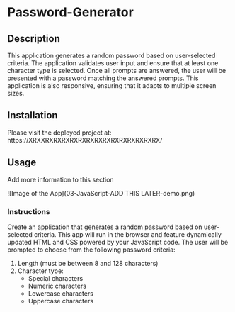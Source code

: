 # Password-Generator

## Description

This application generates a random password based on user-selected criteria.
The application validates user input and ensure that at least one character type is selected.
Once all prompts are answered, the user will be presented with a password matching the answered prompts.
This application is also responsive, ensuring that it adapts to multiple screen sizes.

## Installation

Please visit the deployed project at: https://XRXXRXRXRXRXRXRXRXRXRXRXRXRXRXRX/ 

## Usage
Add more information to this section 

![Image of the App](03-JavaScript-ADD THIS LATER-demo.png)

### Instructions

Create an application that generates a random password based on user-selected criteria. This app will run in the browser and feature dynamically updated HTML and CSS powered by your JavaScript code.
The user will be prompted to choose from the following password criteria:
1. Length (must be between 8 and 128 characters)
2. Character type:
    * Special characters
    * Numeric characters
    * Lowercase characters
    * Uppercase characters